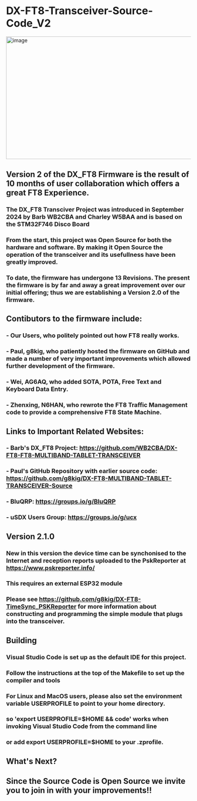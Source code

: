 # DX-FT8-Transceiver-Source-Code_V2

<img width="1050" height="334" alt="image" src="https://github.com/user-attachments/assets/7413b20f-af99-4005-b84a-3a4e1367aab7" />

## Version 2 of the DX_FT8 Firmware is the result of 10 months of user collaboration which offers a great FT8 Experience. 

### The DX_FT8 Transciver Project was introduced in September 2024 by Barb WB2CBA and Charley W5BAA and is based on the STM32F746 Disco Board
### From the start, this project was Open Source for both the hardware and software. By making it Open Source the operation of the transceiver and its usefullness have been greatly improved.
### To date, the firmware has undergone 13 Revisions. The present the firmware is by far and away a great improvement over our initial offering; thus we are establishing a Version 2.0 of the firmware.
###
## Contibutors to the firmware include:
### - Our Users, who politely pointed out how FT8 really works.
### - Paul, g8kig, who patiently hosted the firmware on GitHub and made a number of very important improvements which allowed further development of the firmware.
### - Wei, AG6AQ, who added SOTA, POTA, Free Text and Keyboard Data Entry.
### - Zhenxing, N6HAN, who rewrote the FT8 Traffic Management code to provide a comprehensive FT8 State Machine.
##
## Links to Important Related Websites:
### - Barb's DX_FT8 Project: https://github.com/WB2CBA/DX-FT8-FT8-MULTIBAND-TABLET-TRANSCEIVER
### - Paul's GitHub Repository with earlier source code: https://github.com/g8kig/DX-FT8-MULTIBAND-TABLET-TRANSCEIVER-Source
### - BluQRP: https://groups.io/g/BluQRP
### - uSDX Users Group: https://groups.io/g/ucx
###
## Version 2.1.0
### New in this version the device time can be synchonised to the Internet and reception reports uploaded to the PskReporter at https://www.pskreporter.info/
### This requires an external ESP32 module
### Please see https://github.com/g8kig/DX-FT8-TimeSync_PSKReporter for more information about constructing and programming the simple module that plugs into the transceiver.
###
## Building
### Visual Studio Code is set up as the default IDE for this project.
### Follow the instructions at the top of the Makefile to set up the compiler and tools
### For Linux and MacOS users, please also set the environment variable USERPROFILE to point to your home directory.
### so 'export USERPROFILE=$HOME && code' works when invoking Visual Studio Code from the command line
### or add export USERPROFILE=$HOME to your .zprofile.
###
## What's Next?
## Since the Source Code is Open Source we invite you to join in with your improvements!!
